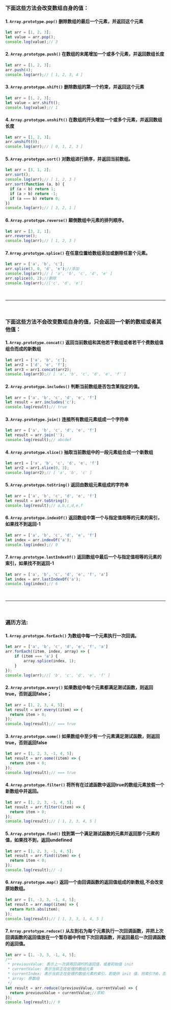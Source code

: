
### **下面这些方法会改变数组自身的值：**
	
#### 1. ``Array.prototype.pop()`` 删除数组的最后一个元素，并返回这个元素
```js
let arr = [1, 2, 3];
let value = arr.pop();
console.log(value);// 3
```

#### 2. ``Array.prototype.push()`` 在数组的末尾增加一个或多个元素，并返回数组长度
```js
let arr = [1, 2, 3];
arr.push(4);
console.log(arr);// [ 1, 2, 3, 4 ]
```

#### 3. ``Array.prototype.shift()`` 删除数组的第一个约束，并返回这个元素
```js
let arr = [1, 2, 3];
let value = arr.shift();
console.log(value);// 1
```

#### 4. ``Array.prototype.unshift()`` 在数组的开头增加一个或多个元素，并返回数组长度
```js
let arr = [1, 2, 3];
arr.unshift(0);
console.log(arr);// [ 0, 1, 2, 3 ]
```

#### 5. ``Array.prototype.sort()`` 对数组进行排序，并返回当前数组。
```js
let arr = [3, 1, 2];
arr.sort();
console.log(arr);// [ 1, 2, 3 ]
arr.sort(function (a, b) {
  if (a < b) return 1;
  if (a > b) return -1;
  if (a === b) return 0;
})
console.log(arr);// [ 3, 2, 1 ]
```

#### 6. ``Array.prototype.reverse()`` 颠倒数组中元素的排列顺序。
```js
let arr = [3, 2, 1];
arr.reverse();
console.log(arr);// [ 1, 2, 3 ]
```

#### 7. ``Array.prototype.splice()`` 在任意位置给数组添加或删除任意个元素。
```js
let arr = ['a', 'b', 'c'];
arr.splice(3, 0, 'd', 'e');//添加
console.log(arr);// [ 'a', 'b', 'c', 'd', 'e' ]
arr.splice(0, 2);//删除
console.log(arr);//['c', 'd', 'e']
```

&nbsp;

---

&nbsp;

### **下面这些方法不会改变数组自身的值，只会返回一个新的数组或者其他值：**

#### 1. ``Array.prototype.concat()`` 返回当前数组和其他若干数组或者若干个费数组值组合而成的新数组
```js
let arr1 = ['a', 'b', 'c'];
let arr2 = ['d', 'e', 'f'];
let arr3 = arr1.concat(arr2);
console.log(arr3);// [ 'a', 'b', 'c', 'd', 'e', 'f' ]
```

#### 2. ``Array.prototype.includes()`` 判断当前数组是否包含某指定的值。
```js
let arr = ['a', 'b', 'c', 'd', 'e', 'f']
let result = arr.includes('c');
console.log(result);// true
```

#### 3. ``Array.prototype.join()`` 连接所有数组元素组成一个字符串
```js
let arr = ['a', 'b', 'c', 'd', 'e', 'f']
let result = arr.join('');
console.log(result);// abcdef
```

#### 4. ``Array.prototype.slice()`` 抽取当前数组中的一段元素组合成一个新数组
```js
let arr1 = ['a', 'b', 'c', 'd', 'e', 'f']
let arr2 = arr1.slice(0, 3);
console.log(arr2);// [ 'a', 'b', 'c' ]
```

#### 5. ``Array.prototype.toString()`` 返回由数组元素组成的字符串
```js
let arr = ['a', 'b', 'c', 'd', 'e', 'f']
let result = arr.toString();
console.log(result);// a,b,c,d,e,f
```

#### 6. ``Array.prototype.indexOf()`` 返回数组中第一个与指定值相等的元素的索引，如果找不到返回-1
```js
let arr = ['a', 'b', 'c', 'd', 'e', 'f']
let index = arr.indexOf('a');
console.log(index);// 0
```

#### 7. ``Array.prototype.lastIndexOf()`` 返回数组中最后一个与指定值相等的元素的索引，如果找不到返回-1
```js
let arr = ['a', 'b', 'c', 'd', 'e', 'f', 'a']
let index = arr.lastIndexOf('a');
console.log(index);// 6
```
   
&nbsp;

---

&nbsp;

### **遍历方法:**

#### 1. ``Array.prototype.forEach()`` 为数组中每一个元素执行一次回调。
```js
let arr = ['a', 'b', 'c', 'd', 'e', 'f', 'a']
arr.forEach((item, index, array) => {
	if (item === 'a') {
		array.splice(index, 1);
	}
});
console.log(arr);//[ 'b', 'c', 'd', 'e', 'f' ]
```
#### 2. ``Array.prototype.every()`` 如果数组中每个元素都满足测试函数，则返回true，否则返回false；
```js
let arr = [1, 2, 3, 4, 5];
let result = arr.every((item) => {
  return item > 0;
});
console.log(result);// === true
```
#### 3. ``Array.prototype.some()`` 如果数组中至少有一个元素满足测试函数，则返回true，否则返回false
```js
let arr = [1, 2, 3, -1, 4, 5];
let result = arr.some((item) => {
  return item < 0;
});
console.log(result);// === true
```

#### 4. ``Array.prototype.filter()`` 将所有在过滤函数中返回true的数组元素放假一个新数组中并返回。
```js
let arr = [1, 2, 3, -1, 4, 5];
let result = arr.filter((item) => {
  return item > 0;
});
console.log(result);// [ 1, 2, 3, 4, 5 ]
```

#### 5. ``Array.prototype.find()`` 找到第一个满足测试函数的元素并返回那个元素的值，如果找不到，返回undefined
```js
let arr = [1, 2, 3, -1, 4, 5];
let result = arr.find((item) => {
  return item < 0;
});
console.log(result);// -1
```

#### 6. ``Array.prototype.map()`` 返回一个由回调函数的返回值组成的新数组,不会改变原始数组。
```js
let arr = [1, -3, 3, -1, 4, 5];
let result = arr.map((item) => {
  return Math.abs(item);
});
console.log(result);// [ 1, 3, 3, 1, 4, 5 ]
```

#### 7. ``Array.prototype.reduce()`` 从左到右为每个元素执行一次回调函数，并把上次回调函数的返回值放在一个暂存器中传给下次回调函数，并返回最后一次回调函数的返回值。
```js
let arr = [1, -3, 3, -1, 4, 5];
/**
 * previousValue: 表示上一次调用回调时的返回值，或者初始值 init
 * currentValue: 表示当前正在处理的数组元素
 * currentIndex: 表示当前正在处理的数组元素的索引，若提供 init 值，则索引为0，否则索引为1；
 * array: 原数组
 */
let result = arr.reduce((previousValue, currentValue) => {
  return previousValue + currentValue;//求和
});
console.log(result);// 9
```
